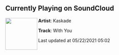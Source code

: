 ## Currently Playing on SoundCloud

[<img align="left" width="100" src="https://i1.sndcdn.com/artworks-SSbK1sspT6nA-0-t500x500.jpg">](https://soundcloud.com/kaskade/with-you?in=saxurn/sets/prime-time)

**Artist**: Kaskade 

**Track**: With You

Last updated at 05/22/2021 05:02
